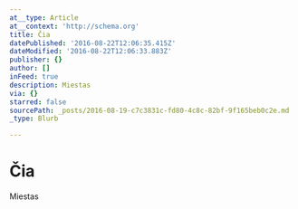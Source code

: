 ```yaml
---
at__type: Article
at__context: 'http://schema.org'
title: Čia
datePublished: '2016-08-22T12:06:35.415Z'
dateModified: '2016-08-22T12:06:33.883Z'
publisher: {}
author: []
inFeed: true
description: Miestas
via: {}
starred: false
sourcePath: _posts/2016-08-19-c7c3831c-fd80-4c8c-82bf-9f165beb0c2e.md
_type: Blurb

---
```

# Čia

Miestas